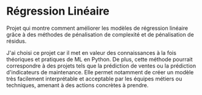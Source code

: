 # Régression Linéaire

Projet qui montre comment améliorer les modèles de régression linéaire grâce à des méthodes de pénalisation de complexité et de pénalisation de résidus.

J'ai choisi ce projet car il met en valeur des connaissances à la fois théoriques et pratiques de ML en Python. 
De plus, cette méthode pourrait correspondre à des projets tels que la prédiction de ventes ou la prédiction d'indicateurs de maintenance. Elle permet notamment de créer un modèle très facilement interprétable et acceptable par les équipes métiers ou techniques, amenant à des actions concrètes à prendre.
